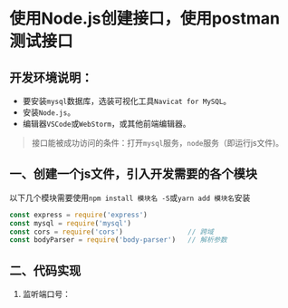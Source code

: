 # 使用Node.js创建接口，使用postman测试接口

## 开发环境说明：

- 要安装`mysql`数据库，选装可视化工具`Navicat for MySQL`。
- 安装`Node.js`。
- 编辑器`VSCode`或`WebStorm`，或其他前端编辑器。

> 接口能被成功访问的条件：打开`mysql`服务，`node`服务（即运行js文件)。

## 一、创建一个js文件，引入开发需要的各个模块

以下几个模块需要使用`npm install 模块名 -S`或`yarn add 模块名`安装

```js
const express = require('express')
const mysql = require('mysql')
const cors = require('cors')                // 跨域
const bodyParser = require('body-parser')   // 解析参数
```

## 二、代码实现

1. 监听端口号：